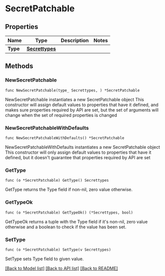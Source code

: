 # SecretPatchable

## Properties

Name | Type | Description | Notes
------------ | ------------- | ------------- | -------------
**Type** | [**Secrettypes**](Secrettypes.md) |  | 

## Methods

### NewSecretPatchable

`func NewSecretPatchable(type_ Secrettypes, ) *SecretPatchable`

NewSecretPatchable instantiates a new SecretPatchable object
This constructor will assign default values to properties that have it defined,
and makes sure properties required by API are set, but the set of arguments
will change when the set of required properties is changed

### NewSecretPatchableWithDefaults

`func NewSecretPatchableWithDefaults() *SecretPatchable`

NewSecretPatchableWithDefaults instantiates a new SecretPatchable object
This constructor will only assign default values to properties that have it defined,
but it doesn't guarantee that properties required by API are set

### GetType

`func (o *SecretPatchable) GetType() Secrettypes`

GetType returns the Type field if non-nil, zero value otherwise.

### GetTypeOk

`func (o *SecretPatchable) GetTypeOk() (*Secrettypes, bool)`

GetTypeOk returns a tuple with the Type field if it's non-nil, zero value otherwise
and a boolean to check if the value has been set.

### SetType

`func (o *SecretPatchable) SetType(v Secrettypes)`

SetType sets Type field to given value.



[[Back to Model list]](../README.md#documentation-for-models) [[Back to API list]](../README.md#documentation-for-api-endpoints) [[Back to README]](../README.md)


